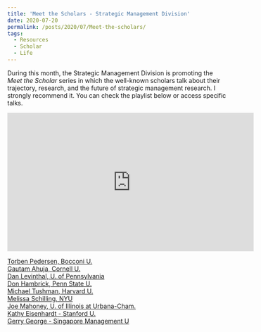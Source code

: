 ```yaml
---
title: 'Meet the Scholars - Strategic Management Division'
date: 2020-07-20
permalink: /posts/2020/07/Meet-the-scholars/
tags:
  - Resources
  - Scholar
  - Life
---
```

During this month, the Strategic Management Division is promoting the *Meet the Scholar* series in which the well-known scholars talk about their trajectory, research, and the future of strategic management research. I strongly recommend it. You can check the playlist below or access specific talks.

<iframe width="560" height="315" src="https://www.youtube.com/embed/9uzZNOSjmro?controls=0" frameborder="0" allow="accelerometer; autoplay; encrypted-media; gyroscope; picture-in-picture" allowfullscreen></iframe>  
  
[Torben Pedersen, Bocconi U.](https://www.youtube.com/watch?v=9uzZNOSjmro&t=1s)  
[Gautam Ahuja, Cornell U.](https://www.youtube.com/watch?v=1hvWCXZW8ZI&t=1s)  
[Dan Levinthal, U. of Pennsylvania](https://www.youtube.com/watch?v=haYY0naERys&t=1s)  
[Don Hambrick, Penn State U.](https://www.youtube.com/watch?v=E8dAsgzZ04c&t=1s)  
[Michael Tushman, Harvard U.](https://www.youtube.com/watch?v=cYgYoCSqcUQ&t=1s)  
[Melissa Schilling, NYU](https://www.youtube.com/watch?v=x4HHcaVwwZY&t=1s)  
[Joe Mahoney, U. of Illinois at Urbana-Cham.](https://www.youtube.com/watch?v=UBAhmSu0tnc&t=1s)  
[Kathy Eisenhardt - Stanford U.](https://www.youtube.com/watch?v=-sFWdbTq_Yo&t=1s)  
[Gerry George - Singapore Management U](https://www.youtube.com/watch?v=cCQ9JGHjIno&t=1s)  
